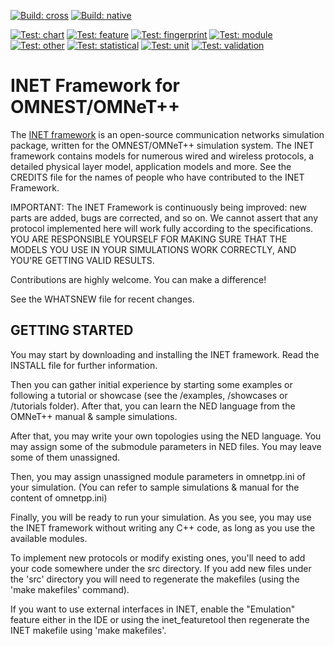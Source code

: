 [![Build: cross](https://github.com/inet-framework/inet/actions/workflows/cross-build.yml/badge.svg)](https://github.com/inet-framework/inet/actions/workflows/cross-build.yml)
[![Build: native](https://github.com/inet-framework/inet/actions/workflows/native-build.yml/badge.svg)](https://github.com/inet-framework/inet/actions/workflows/native-build.yml)

[![Test: chart](https://github.com/inet-framework/inet/actions/workflows/chart-tests.yml/badge.svg)](https://github.com/inet-framework/inet/actions/workflows/chart-tests.yml)
[![Test: feature](https://github.com/inet-framework/inet/actions/workflows/feature-tests.yml/badge.svg)](https://github.com/inet-framework/inet/actions/workflows/feature-tests.yml)
[![Test: fingerprint](https://github.com/inet-framework/inet/actions/workflows/fingerprint-tests.yml/badge.svg)](https://github.com/inet-framework/inet/actions/workflows/fingerprint-tests.yml)
[![Test: module](https://github.com/inet-framework/inet/actions/workflows/module-tests.yml/badge.svg)](https://github.com/inet-framework/inet/actions/workflows/module-tests.yml)
[![Test: other](https://github.com/inet-framework/inet/actions/workflows/other-tests.yml/badge.svg)](https://github.com/inet-framework/inet/actions/workflows/other-tests.yml)
[![Test: statistical](https://github.com/inet-framework/inet/actions/workflows/statistical-tests.yml/badge.svg)](https://github.com/inet-framework/inet/actions/workflows/statistical-tests.yml)
[![Test: unit](https://github.com/inet-framework/inet/actions/workflows/unit-tests.yml/badge.svg)](https://github.com/inet-framework/inet/actions/workflows/unit-tests.yml)
[![Test: validation](https://github.com/inet-framework/inet/actions/workflows/validation-tests.yml/badge.svg)](https://github.com/inet-framework/inet/actions/workflows/validation-tests.yml)

INET Framework for OMNEST/OMNeT++
=================================

The [INET framework](https://inet.omnetpp.org) is an open-source communication networks
simulation package, written for the OMNEST/OMNeT++ simulation system. The INET
framework contains models for numerous wired and wireless protocols, a detailed
physical layer model, application models and more. See the CREDITS file for the
names of people who have contributed to the INET Framework.

IMPORTANT: The INET Framework is continuously being improved: new parts
are added, bugs are corrected, and so on. We cannot assert that any protocol
implemented here will work fully according to the specifications. YOU ARE
RESPONSIBLE YOURSELF FOR MAKING SURE THAT THE MODELS YOU USE IN YOUR SIMULATIONS
WORK CORRECTLY, AND YOU'RE GETTING VALID RESULTS.

Contributions are highly welcome. You can make a difference!

See the WHATSNEW file for recent changes.


GETTING STARTED
---------------
You may start by downloading and installing the INET framework. Read the INSTALL
file for further information.

Then you can gather initial experience by starting some examples or following a
tutorial or showcase (see the /examples, /showcases or /tutorials folder).
After that, you can learn the NED language from the OMNeT++ manual & sample
simulations.

After that, you may write your own topologies using the NED language. You may
assign some of the submodule parameters in NED files. You may leave some of
them unassigned.

Then, you may assign unassigned module parameters in omnetpp.ini of your
simulation. (You can refer to sample simulations & manual for the content of
omnetpp.ini)

Finally, you will be ready to run your simulation. As you see, you may use
the INET framework without writing any C++ code, as long as you use the
available modules.

To implement new protocols or modify existing ones, you'll need to add your
code somewhere under the src directory. If you add new files under the 'src'
directory you will need to regenerate the makefiles (using the 'make makefiles'
command).

If you want to use external interfaces in INET, enable the "Emulation" feature
either in the IDE or using the inet_featuretool then regenerate the INET makefile
using 'make makefiles'.

